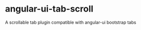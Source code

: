 angular-ui-tab-scroll
=====================

A scrollable tab plugin compatible with angular-ui bootstrap tabs

